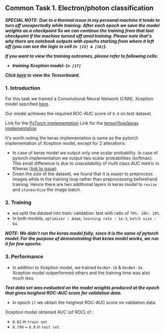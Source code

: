 ## Common Task 1. Electron/photon classification

**_SPECIAL NOTE:_** 
**_Due to a thermal issue in my personal machine it tends to turn off unexpectedly while training. After each epoch we save the model weights as a checkpoint So we can continue the training from that last checkpoint if the machine turned off amid training. Please note that's why there are notebook outputs with epochs starting from where it left off (you can see the logic in cell `In [15] & [16]`)._** 

**_If you want to view the training outcomes, please refer to following cells:_**
- **_training Xception model: `In [17]`_**

**_Click [here](https://tensorboard.dev/experiment/TjfMWJJNQkmSXQoc4n92wQ/) to view the Tensorboard._**

### 1. Introduction
For this task we trained a Convolutional Neural Network (CNN), Xception model sepcified [here](https://arxiv.org/pdf/1610.02357.pdf).

Our model achieves the required ROC-AUC score of `0.8` on test dataset.

Link for the [PyTorch implementation](https://github.com/SarithRavI/GSoC-Tests/blob/master/Project_CMS/Task_1/Task-1-pytorch-Xception.ipynb) 
Link for the [tensorflow/keras implementation](https://github.com/SarithRavI/GSoC-Tests/blob/master/Project_CMS/Task_1/Task-1-keras-Xception.ipynb)

It's worth noting the keras implementation is same as the pytorch implementation of Xception model, except for 2 alterations: 
- In case of keras model we output only one scalar probability. In case of pytorch implementation we output two scalar probabilities (softmax). 
This small difference is due to unavailability of multi class AUC metric in tf/keras ([link to issue](https://github.com/tensorflow/addons/issues/265)).
- Given the size of the dataset, we found that it is easier to preprocess images while in the training loop rather than preprocessing beforehand training.
Hence there are two additional layers in keras model to `resize` and `standardize` the image batch.

### 2. Training 

- we split the dataset into train: validation: test with ratio of `70%: 20%: 10%`.
- In both models, `optimizer : Adam`, `learning rate : 1e-3`, `batch size : 64`.

**_NOTE: We didn't run the keras model fully, since it is the same of pytorch model. For the purpose of demonstrating that keras model works, we run it for few epochs._**

### 3. Performance

- In addition to Xception model, we trained `ResNet-18` & `ResNet-34`. Xception model outperformed others and the training time was also much less.

**_Test data set was evaluated on the model weights produced at the epoch that gives heighest ROC-AUC score for validation data._**

- In epoch `17` we obtain the heighest ROC-AUC score on validation data.

Xception model obtained AUC (of ROC) of :
- `0.82` in `train set`
- `0.799` ~ `0.8` in `test set`
   

